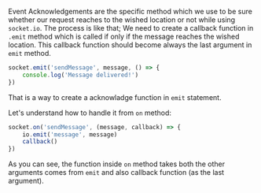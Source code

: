 Event Acknowledgements are the specific method which we use to be sure whether our request reaches to the wished location or not while using `socket.io`.
The process is like that; We need to create a callback function in `.emit` method which is called if only if the message reaches the wished location. This callback function should become always the last argument in `emit` method.
```javascript
socket.emit('sendMessage', message, () => {
    console.log('Message delivered!')
})
```
That is a way to create a acknowladge function in `emit` statement. 
<br>

Let's understand how to handle it from `on` method:
```javascript
socket.on('sendMessage', (message, callback) => {
    io.emit('message', message)
    callback()
})
```
As you can see, the function inside `on` method takes both the other arguments comes from `emit` and also callback function (as the last argument).